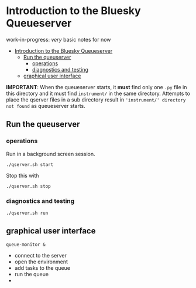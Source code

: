 # Introduction to the Bluesky Queueserver

work-in-progress: *very* basic notes for now

- [Introduction to the Bluesky Queueserver](#introduction-to-the-bluesky-queueserver)
  - [Run the queuserver](#run-the-queuserver)
    - [operations](#operations)
    - [diagnostics and testing](#diagnostics-and-testing)
  - [graphical user interface](#graphical-user-interface)

**IMPORTANT**:  When the queueserver starts, it **must** find only one `.py` file in this directory and it must find `instrument/` in the same directory.  Attempts to place the qserver files in a sub directory result in `'instrument/' directory not found` as queueserver starts.

## Run the queuserver

### operations

Run in a background screen session.

`./qserver.sh start`

Stop this with

`./qserver.sh stop`

### diagnostics and testing

`./qserver.sh run`

## graphical user interface

`queue-monitor &`

- connect to the server
- open the environment
- add tasks to the queue
- run the queue
- 
